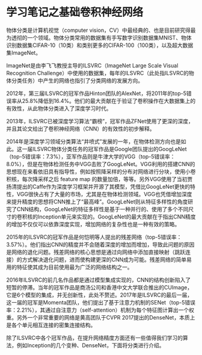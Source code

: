 # 学习笔记之基础卷积神经网络

物体分类是计算机视觉（computer vision，CV）中最经典的、也是目前研究得最为透彻的一个领域。物体分类常用的数据集有手写数字识别数据集MNIST、物体识别数据集CIFAR-10（10类）和类别更多的CIFAR-100（100类），以及超大数据集ImageNet。

ImageNet是由李飞飞教授主导的ILSVRC（ImageNet Large Scale Visual Recognition Challenge）中使用的数据集，每年的ILSVRC（此处指ILSVRC的物体分类任务）中产生的网络也指引了分类网络的发展方向。

2012年，第三届ILSVRC的冠军作品Hinton团队的AlexNet，将2011年的top-5错误率从25.8%降低到16.4%。他们的最大贡献在于验证了卷积操作在大数据集上的有效性，从此物体分类进入了深度学习时代。

2013年，ILSVRC已被深度学习算法“霸榜”，冠军作品ZFNet使用了更深的深度，并且其论文给出了卷积神经网络（CNN）的有效性的初步解释。

2014年是深度学习领域分类算法“井喷式”发展的一年，在物体检测方向也是如此。这一届ILSVRC物体分类任务的冠军作品是Google团队提出的GoogLeNet（top-5错误率：7.3%），亚军作品则是牛津大学的VGG（top-5错误率：8.0%），但是在物体检测任务中VGG击败了GoogLeNet。VGG利用的搭建CNN的思想现在来看依旧具有指导性，例如按照降采样的分布对网络进行分块，使用小卷积核，每次降采样之后 feature map 的数量加倍，等等。另外VGG使用了当初贾扬清提出的Caffe作为深度学习框架并开源了其模型，凭借比GoogLeNet更快的特性，VGG很快占有了大量的市场，尤其是在物体检测领域。VGG也凭借增加深度来提升精度的思想将CNN推上了“最高峰”。GoogLeNet则从特征多样性的角度研究了CNN结构，GoogLeNet的特征多样性是基于一种并行的、使用了多个不同尺寸的卷积核的Inception单元来实现的。GoogLeNet的最大贡献在于指出CNN精度的增加不仅仅可以依靠深度实现，增加网络的复杂性也是一种有效的策略。

2015年的ILSVRC的冠军作品是何恺明等人提出的残差网络（top-5错误率：3.57%）。他们指出CNN的精度并不会随着深度的增加而增加，导致此问题的原因是网络的退化问题。残差网络的核心思想是通过向网络中添加直接映射（跳跃连接）的方式解决退化问题，进而使构建更深的CNN成为可能。残差网络的简单易用的特征使其成为目前使用最为广泛的网络结构之一。

2016年ILSVRC的前几名作品都是通过模型集成实现的，CNN的结构创新陷入了短暂的停滞。当年的冠军作品是商汤公司和香港中文大学联合推出的CUImage，它是6个模型的集成，并无创新性，此处不赘述。2017年是ILSVRC的最后一届，这一届的冠军是Momenta团队，他们提出了基于注意力机制的SENet（top-5错误率：2.21%），其通过自注意力（self-attention）机制为每个特征图计算出一个权重。另外一个非常重要的网络是黄高团队于CVPR 2017提出的DenseNet，本质上是各个单元相互连接的密集连接结构。

除了ILSVRC中各个冠军作品，在提升网络精度方面还有一些值得我们学习的算法，例如Inception的几个变种、DenseNet，下面将分类进行介绍。
